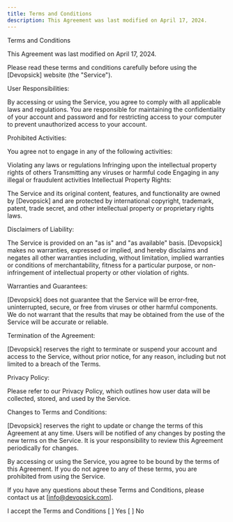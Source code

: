 ```yaml
---
title: Terms and Conditions
description: This Agreement was last modified on April 17, 2024.
---
```


Terms and Conditions

This Agreement was last modified on April 17, 2024.

Please read these terms and conditions carefully before using the [Devopsick] website (the "Service").

User Responsibilities:

By accessing or using the Service, you agree to comply with all applicable laws and regulations. You are responsible for maintaining the confidentiality of your account and password and for restricting access to your computer to prevent unauthorized access to your account.

Prohibited Activities:

You agree not to engage in any of the following activities:

Violating any laws or regulations
Infringing upon the intellectual property rights of others
Transmitting any viruses or harmful code
Engaging in any illegal or fraudulent activities
Intellectual Property Rights:

The Service and its original content, features, and functionality are owned by [Devopsick] and are protected by international copyright, trademark, patent, trade secret, and other intellectual property or proprietary rights laws.

Disclaimers of Liability:

The Service is provided on an "as is" and "as available" basis. [Devopsick] makes no warranties, expressed or implied, and hereby disclaims and negates all other warranties including, without limitation, implied warranties or conditions of merchantability, fitness for a particular purpose, or non-infringement of intellectual property or other violation of rights.

Warranties and Guarantees:

[Devopsick] does not guarantee that the Service will be error-free, uninterrupted, secure, or free from viruses or other harmful components. We do not warrant that the results that may be obtained from the use of the Service will be accurate or reliable.

Termination of the Agreement:

[Devopsick] reserves the right to terminate or suspend your account and access to the Service, without prior notice, for any reason, including but not limited to a breach of the Terms.

Privacy Policy:

Please refer to our Privacy Policy, which outlines how user data will be collected, stored, and used by the Service.

Changes to Terms and Conditions:

[Devopsick] reserves the right to update or change the terms of this Agreement at any time. Users will be notified of any changes by posting the new terms on the Service. It is your responsibility to review this Agreement periodically for changes.

By accessing or using the Service, you agree to be bound by the terms of this Agreement. If you do not agree to any of these terms, you are prohibited from using the Service.

If you have any questions about these Terms and Conditions, please contact us at [info@devopsick.com].

I accept the Terms and Conditions
[ ] Yes
[ ] No